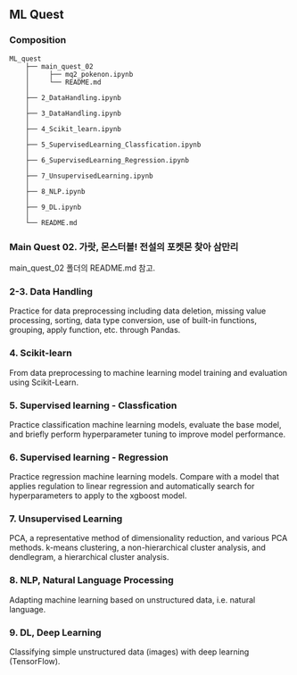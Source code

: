## ML Quest

### Composition


```
ML_quest
    ├── main_quest_02
    │     ├── mq2_pokenon.ipynb
    │     └── README.md
    │ 
    ├── 2_DataHandling.ipynb
    │ 
    ├── 3_DataHandling.ipynb
    │ 
    ├── 4_Scikit_learn.ipynb
    │ 
    ├── 5_SupervisedLearning_Classfication.ipynb
    │ 
    ├── 6_SupervisedLearning_Regression.ipynb
    │ 
    ├── 7_UnsupervisedLearning.ipynb
    │ 
    ├── 8_NLP.ipynb
    │ 
    ├── 9_DL.ipynb
    │ 
    └── README.md
```


### Main Quest 02. 가랏, 몬스터볼! 전설의 포켓몬 찾아 삼만리  


main_quest_02 폴더의 README.md 참고.  


### 2-3. Data Handling


Practice for data preprocessing including data deletion, missing value processing, sorting, data type conversion, use of built-in functions, grouping, apply function, etc. through Pandas.  


### 4. Scikit-learn


From data preprocessing to machine learning model training and evaluation using Scikit-Learn.  
 

### 5. Supervised learning - Classfication


Practice classification machine learning models, evaluate the base model, and briefly perform hyperparameter tuning to improve model performance.  
 

### 6. Supervised learning - Regression


Practice regression machine learning models. Compare with a model that applies regulation to linear regression and automatically search for hyperparameters to apply to the xgboost model.  


### 7. Unsupervised Learning


PCA, a representative method of dimensionality reduction, and various PCA methods. k-means clustering, a non-hierarchical cluster analysis, and dendlegram, a hierarchical cluster analysis.  


### 8. NLP, Natural Language Processing


Adapting machine learning based on unstructured data, i.e. natural language.  


### 9. DL, Deep Learning


Classifying simple unstructured data (images) with deep learning (TensorFlow).    
